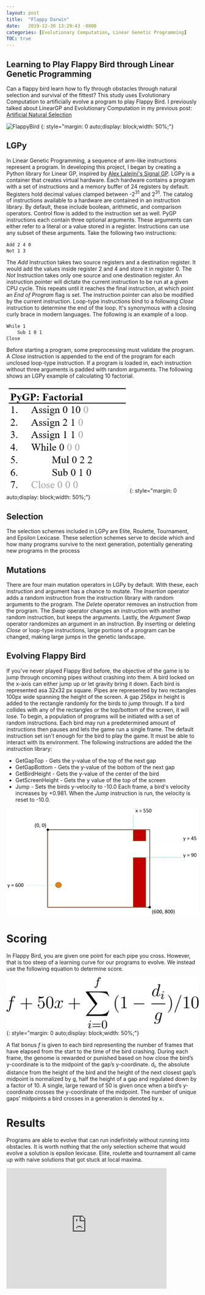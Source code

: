 ```yaml
---
layout: post
title:  "Flappy Darwin"
date:   2019-12-30 13:29:43 -0800
categories: [Evolutionary Computation, Linear Genetic Programming]
TOC: true
---
```


## Learning to Play Flappy Bird through Linear Genetic Programming

Can a flappy bird learn how to fly through obstacles through natural selection and survival of the fittest? This study uses Evolutionary Computation to artificially evolve a program to play Flappy Bird. I previously talked about LinearGP and Evolutionary Computation in my previous post: [Artificial Natural Selection](/_posts/2019-12-11-intro-to-evolutionary-computation.markdown)

![FlappyBird](/assets/FlappyDarwin/flappybird.gif)
{: style="margin: 0 auto;display: block;width: 50%;"}

## LGPy

In Linear Genetic Programming, a sequence of arm-like instructions represent a program. In developing this project, I began by creating a Python library for Linear GP, inspired by [Alex Lalejini's Signal GP](https://arxiv.org/pdf/1804.05445.pdf). LGPy is a container that creates virtual hardware. Each hardware contains a program with a set of instructions and a memory buffer of 24 registers by default. Registers hold decimal values clamped between -2<sup>31</sup> and 2<sup>31</sup>. The catalog of instructions available to a hardware are contained in an instruction library. By default, these include boolean, arithmetic, and comparison operators. Control flow is added to the instruction set as well. PyGP instructions each contain three optional arguments. These arguments can either refer to a literal or a value stored in a register. Instructions can use any subset of these arguments. Take the following two instructions:
```
Add 2 4 0
Not 1 3
```
The *Add* Instruction takes two source registers and a destination register. It would add the values inside register 2 and 4 and store it in register 0. The *Not* Instruction takes only one source and one destination register. 
An instruction pointer will dictate the current instruction to be run at a given CPU cycle. This repeats until it reaches the final instruction, at which point an *End of Program* flag is set. The instruction pointer can also be modified by the current instruction. Loop-type instructions bind to a following *Close* instruction to determine the end of the loop. It's synonymous with a closing curly brace in modern languages. The following is an example of a loop.
```
While 1
    Sub 1 0 1
Close
```
Before starting a program, some preprocessing must validate the program. A *Close* instruction is appended to the end of the program for each unclosed loop-type instruction. If a program is loaded in, each instruction without three arguments is padded with random arguments. The following shows an LGPy example of calculating 10 factorial.

![Sample Factorial LGPy](/assets/FlappyDarwin/sample_factorial.png)
{: style="margin: 0 auto;display: block;width: 50%;"}

## Selection
The selection schemes included in LGPy are Elite, Roulette, Tournament, and Epsilon Lexicase. These selection schemes serve to decide which and how many programs survive to the next generation, potentially generating new programs in the process

## Mutations
There are four main mutation operators in LGPy by default. With these, each instruction and argument has a chance to mutate. The *Insertion* operator adds a random instruction from the instruction library with random arguments to the program. The *Delete* operator removes an instruction from the program. The *Swap* operator changes an instruction with another random instruction, but keeps the arguments. Lastly, the *Argument Swap* operator randomizes an argument in an instruction. By inserting or deleting *Close* or loop-type instructions, large portions of a program can be changed, making large jumps in the genetic landscape.

## Evolving Flappy Bird
If you've never played Flappy Bird before, the objective of the game is to jump through oncoming pipes without crashing into them. A bird locked on the x-axis can either jump up or let gravity bring it down.
Each bird is represented asa 32x32 px square. Pipes are represented by two rectangles 100px wide spanning the height of the screen. A gap 256px in height is added to the rectangle randomly for the birds to jump through. If a bird collides with any of the rectangles or the top/bottom of the screen, it will lose.
To begin, a population of programs will be initiated with a set of random instructions. Each bird may run a predetermined amount of instructions then pauses and lets the game run a single frame. The default instruction set isn't enough for the bird to play the game. It must be able to interact with its environment. The following instructions are added the the instruction library:
* GetGapTop - Gets the y-value of the top of the next gap
* GetGapBottom - Gets the y-value of the bottom of the next gap
* GetBirdHeight - Gets the y-value of the center of the bird
* GetScreenHeight - Gets the y value of the top of the screen
* Jump - Sets the birds y-velocity to -10.0
Each frame, a bird's velocity increases by +0.981. When the *Jump* instruction is run, the velocity is reset to -10.0.

![Custom Instructions](/assets/FlappyDarwin/custom_instructions.png)

# Scoring
In Flappy Bird, you are given one point for each pipe you cross. However, that is too steep of a learning curve for our programs to evolve. We instead use the following equation to determine score.

![Sample Factorial LGPy](/assets/FlappyDarwin/formula.png)
{: style="margin: 0 auto;display: block;width: 50%;"}

A flat bonus *f* is given to each bird representing the number of frames that have elapsed from the start to the time of the bird crashing. During each frame, the genome is rewarded or punished based on how close the bird’s y-coordinate is to the midpoint of the gap’s y-coordinate. d<sub>i</sub>, the absolute distance from the height of the bird and the height of the next closest gap’s midpoint is normalized by g, half the height of a gap and regulated down by a factor of 10. A single, large reward of 50 is given once when a bird’s y-coordinate crosses the y-coordinate of the midpoint. The number of unique gaps’ midpoints a bird crosses in a generation is denoted by x.


# Results

Programs are able to evolve that can run indefinitely without running into obstacles. It is worth nothing that the only selection scheme that would evolve a solution is epsilon lexicase. Elite, roulette and tournament all came up with naive solutions that got stuck at local maxima.

<iframe width="420" height="315" src="http://www.youtube.com/embed/iK5PuPbgf0M" frameborder="0" allowfullscreen></iframe>